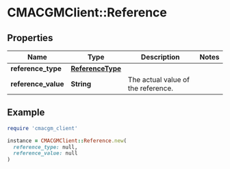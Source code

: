 # CMACGMClient::Reference

## Properties

| Name | Type | Description | Notes |
| ---- | ---- | ----------- | ----- |
| **reference_type** | [**ReferenceType**](ReferenceType.md) |  |  |
| **reference_value** | **String** | The actual value of the reference. |  |

## Example

```ruby
require 'cmacgm_client'

instance = CMACGMClient::Reference.new(
  reference_type: null,
  reference_value: null
)
```

